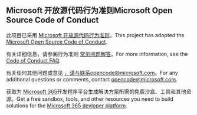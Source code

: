 ## <a name="microsoft-open-source-code-of-conduct"></a><span data-ttu-id="c1931-101">Microsoft 开放源代码行为准则</span><span class="sxs-lookup"><span data-stu-id="c1931-101">Microsoft Open Source Code of Conduct</span></span>

<span data-ttu-id="c1931-102">此项目已采用 [Microsoft 开放源代码行为准则](https://opensource.microsoft.com/codeofconduct/)。</span><span class="sxs-lookup"><span data-stu-id="c1931-102">This project has adopted the [Microsoft Open Source Code of Conduct](https://opensource.microsoft.com/codeofconduct/).</span></span>

<span data-ttu-id="c1931-103">有关详细信息，请参阅行为准则 [常见问题解答](https://opensource.microsoft.com/codeofconduct/faq/)。</span><span class="sxs-lookup"><span data-stu-id="c1931-103">For more information, see the [Code of Conduct FAQ](https://opensource.microsoft.com/codeofconduct/faq/).</span></span> 

<span data-ttu-id="c1931-104">有关任何其他问题或意见 [，请与联系](mailto:opencode@microsoft.com)opencode@microsoft.com。</span><span class="sxs-lookup"><span data-stu-id="c1931-104">For any additional questions or comments, contact [opencode@microsoft.com](mailto:opencode@microsoft.com).</span></span> 

<span data-ttu-id="c1931-105">获取为 [Microsoft 365](https://developer.microsoft.com/en-us/microsoft-365/dev-program)开发程序平台生成解决方案所需的免费沙盒、工具和其他资源。</span><span class="sxs-lookup"><span data-stu-id="c1931-105">Get a free sandbox, tools, and other resources you need to build solutions for the [Microsoft 365 devloper platform](https://developer.microsoft.com/en-us/microsoft-365/dev-program).</span></span> 
